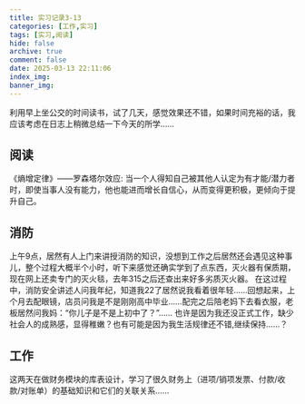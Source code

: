 ```yaml
---
title: 实习记录3-13
categories: [工作,实习]
tags: [实习,阅读]
hide: false
archive: true
comment: false
date: 2025-03-13 22:11:06
index_img:
banner_img:
---
```

利用早上坐公交的时间读书，试了几天，感觉效果还不错，如果时间充裕的话，我应该考虑在日志上稍微总结一下今天的所学……
<!-- more -->

## 阅读
《熵增定律》——罗森塔尔效应:
当一个人得知自己被其他人认定为有才能/潜力者时，即使当事人没有能力，他也能进而增长自信心，从而变得更积极，更倾向于提升自己。
## 消防
上午9点，居然有人上门来讲授消防的知识，没想到工作之后居然还会遇见这种事儿，整个过程大概半个小时，听下来感觉还确实学到了点东西，灭火器有保质期，现在网上还卖专门的灭火毯，去年315之后还查出来好多劣质灭火器。
在这过程中，消防安全讲述人问我年纪，知道我22了居然说我看着很年轻……回想起来，上个月去配眼镜，店员问我是不是刚刚高中毕业……配完之后陪老妈下去看衣服，老板居然问我妈：“你儿子是不是上初中了？”……    也许是因为我还没正式工作，缺少社会人的成熟感，显得稚嫩？也有可能是因为我生活规律还不错,继续保持……？
## 工作
这两天在做财务模块的库表设计，学习了很久财务上（进项/销项发票、付款/收款/对账单）的基础知识和它们的关联关系……